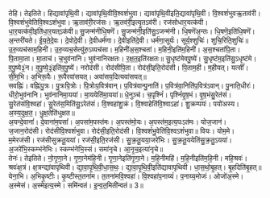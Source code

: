 

  
तेहि। तेइतिते। हिद्यावा॑पृथि॒वी। द्यावा॑पृथि॒वीवि॒श्वशं॑भुवा। द्यावा॑पृथि॒वीइति॒द्यावा॑पृथि॒वी। वि॒श्वशं॑भुवऋ॒ताव॑री। वि॒श्वशं॑भुवेतिवि॒श्वऽशं॑भुवा। ऋ॒ताव॑री॒रज॑सः। ऋ॒तव॑री॒इत्यृ॒तऽव॑री। रज॑सोधार॒यत्क॑वी। धा॒र॒यत्क॑वी॒इति॑धा॒र॒यत्ऽक॑वी॥ सु॒जन्म॑नीधि॒षणॆ॑। सु॒जन्म॑नी॒इति॑सु॒ऽजन्म॑नी। धि॒षणॆ॑अ॒न्तः। धि॒षणॆ॒इति॑धि॒षणॆ॑। अ॒न्तरी॑यते। ई॒य॒ते॒दे॒वः। दे॒वोदे॒वी। दे॒वीधर्म॑णा। दे॒वीइति॑दे॒वी। धर्म॑णा॒सूर्यः॑। सूर्य॒श्शुचिः॑। शुचि॒रिति॒शुचिः॑॥  
उ॒रु॒व्यच॑साम॒हिनी॑। उ॒रु॒व्यच॒सेत्यु॑रु॒ऽव्यच॑सा। म॒हिनी॑अ॒स॒श्चता॑। म॒हिनी॒इति॑म॒हिनी॑। अ॒स॒श्चता॑पि॒ता। पि॒तामा॒ता। मा॒ताच॑। च॒भुव॑नानि। भुव॑नानिरक्षतः। र॒क्ष॒त॒इति॑रक्षतः॥ सु॒धृष्ट॑मेवपु॒ष्ये॑। सु॒धृष्ट॑म॒इति॑सु॒ऽधृष्ट॑मे। व॒पु॒ष्ये३॒॑न। व॒पु॒ष्ये॒३॒॑इति॑व॒पु॒ष्ये॑। नरोद॑सी। रोद॑सीपि॒ता। रोद॑सी॒इति॒रोद॑सी। पि॒ताम॒ही। म॒हीयत्। यत्सीं॑। सीं॒म॒भि। अ॒भिरू॒पैः। रू॒पैरवा॑सयत्। अवा॑सय॒दित्यवा॑सयत्॥  
सवह्निः॑। वह्निः॑पु॒त्रः। पु॒त्रःपि॒त्रोः। पि॒त्रोःप॒वित्र॑वान्। प॒वित्र॑वान्पु॒नाति॑। प॒वित्र॑वा॒निति॑प॒वित्र॑ऽवान्। पु॒नाति॒धीरः॑। धीरो॒भुव॑नानि। भुव॑नानिमा॒यया॑। मा॒ययेति॑मा॒यया॑॥ धे॒नुञ्च॑। च॒पृश्निं॑। पृश्निं॑वृ॒ष॒भं। वृ॒ष॒भंसु॒रेत॑सं। सु॒रेत॑संवि॒श्वहा॑। सु॒रेत॑स॒मिति॑सु॒ऽरेत॑सं। वि॒श्वहा॑शु॒क्रं। वि॒श्वाहेति॑वि॒श्वाऽहा॑। शु॒क्रम्पयः॑। पयो॑अस्य। अ॒स्य॒दुक्ष॒त॒। धु॒क्ष॒तेति॑धुक्षत॥  
अ॒यन्दे॒वानां॑। दे॒वाना॑म॒पसां॑। अ॒पसा॑म॒पस्त॑मः। अ॒पस्त॑मो॒यः। अ॒पस्त॑म॒इत्य॒पःऽत॑मः। योज॒जान॑। ज॒जान॒रोद॑सी। रोद॑सीवि॒श्वशं॑भुवा। रोद॑सी॒इति॒रोद॑सी। वि॒श्वशं॑भु॒वेति॑वि॒श्वऽशं॑भुवा॥ वियः। योम॒मे। म॒मेरज॑सी। रज॑सीसुक्रतू॒यया॑। रज॑सी॒इति॒रज॑सी। सु॒क्र॒तू॒यया॒जरे॑भिः। सु॒क्र॒तू॒ययेति॑सु॒क्र॒तु॒ऽयया॑। अ॒जरे॑भि॒स्कम्भ॑नेभिः। स्कम्भ॑नेभि॒स्सं। समा॑नृचे। आ॒नृ॒च॒इत्या॑नृचे॥  
तेनः॑। तेइतिते। नो॒गृ॒णा॒ने। गृ॒णा॒नेम॑हि॒नी। गृ॒णा॒नेइति॑गृ॒णा॒ने। म॒हि॒नीमहि॑। म॒हि॒नीइति॑म॒हि॒नी। महि॒श्रवः॑। श्रवः॑क्ष॒त्रं। क्ष॒त्रन्द्या॑वापृथिवी। द्या॒वा॒पृ॒थि॒वी॒धा॒स॒थः॒। द्या॒वा॒पृ॒थि॒वी॒इति॑द्यावापृथिवी। धा॒स॒थो॒बृ॒हत्। बृ॒हदिति॑बृ॒हत्॥ येना॒भि। अ॒भिकृ॒ष्टीः। कृ॒ष्टीस्त॒तना॑म। त॒तना॑मवि॒श्वहा॑। वि॒श्वहा॑प॒नाय्यं॑। प॒नाय्य॒मोजः॑। ओजो॑अ॒स्मे। अ॒स्मेसं। अ॒स्मेइत्य॒स्मे। समि॑न्वतं। इ॒न्व॒त॒मिती॑न्वतं॥ 3॥  
